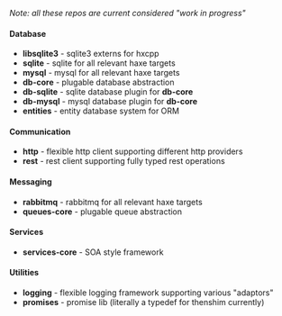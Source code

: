 _Note: all these repos are current considered "work in progress"_

<h4>Database</h4>

- __libsqlite3__ - sqlite3 externs for hxcpp
- __sqlite__ - sqlite for all relevant haxe targets
- __mysql__ - mysql for all relevant haxe targets
- __db-core__ - plugable database abstraction
- __db-sqlite__ - sqlite database plugin for __db-core__
- __db-mysql__ - mysql database plugin for __db-core__
- __entities__ - entity database system for ORM

<h4>Communication</h4>

- __http__ - flexible http client supporting different http providers
- __rest__ - rest client supporting fully typed rest operations

<h4>Messaging</h4>

- __rabbitmq__ - rabbitmq for all relevant haxe targets
- __queues-core__ - plugable queue abstraction

<h4>Services</h4>

- __services-core__ - SOA style framework

<h4>Utilities</h4>

- __logging__ - flexible logging framework supporting various "adaptors"
- __promises__ - promise lib (literally a typedef for thenshim currently)
